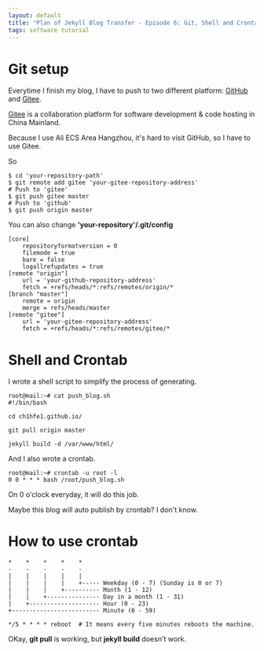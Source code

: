 ```yaml
---
layout: default
title: "Plan of Jekyll Blog Transfer - Episode 6: Git, Shell and Crontab"
tags: software tutorial
---
```


# Git setup

Everytime I finish my blog, I have to push to two different platform: [GitHub](https://github.com/) and [Gitee](https://gitee.com/).

[Gitee](https://gitee.com/) is a collaboration platform for software development & code hosting in China Mainland.

Because I use Ali ECS Area Hangzhou, it's hard to visit GitHub, so I have to use Gitee.

So

```shell
$ cd 'your-repository-path'
$ git remote add gitee 'your-gitee-repository-address'
# Push to 'gitee'
$ git push gitee master    
# Push to 'github'
$ git push origin master   
```

You can also change **'your-repository'/.git/config**

```
[core]
	repositoryformatversion = 0
	filemode = true
	bare = false
	logallrefupdates = true
[remote "origin"]
	url = 'your-github-repository-address'
	fetch = +refs/heads/*:refs/remotes/origin/*
[branch "master"]
	remote = origin
	merge = refs/heads/master
[remote "gitee"]
	url = 'your-gitee-repository-address'
	fetch = +refs/heads/*:refs/remotes/gitee/*
```

# Shell and Crontab

I wrote a shell script to simplify the process of generating.

```shell
root@mail:~# cat push_blog.sh 
#!/bin/bash

cd ch1hfe1.github.io/

git pull origin master

jekyll build -d /var/www/html/
```

And I also wrote a crontab.

```shell
root@mail:~# crontab -u root -l
0 0 * * * bash /root/push_blog.sh
```

On 0 o'clock everyday, it will do this job.

Maybe this blog will auto publish by crontab? I don't know.

# How to use crontab

```
*    *    *    *    *
-    -    -    -    -
|    |    |    |    |
|    |    |    |    +----- Weekday (0 - 7) (Sunday is 0 or 7)
|    |    |    +---------- Month (1 - 12) 
|    |    +--------------- Day in a month (1 - 31)
|    +-------------------- Hour (0 - 23)
+------------------------- Minute (0 - 59)
```
```
*/5 * * * * reboot  # It means every five minutes reboots the machine.
```

OKay, **git pull** is working, but **jekyll build** doesn't work.
